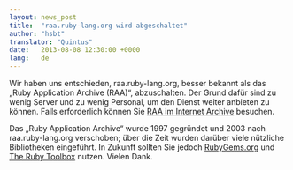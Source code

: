 ```yaml
---
layout: news_post
title:  "raa.ruby-lang.org wird abgeschaltet"
author: "hsbt"
translator: "Quintus"
date:   2013-08-08 12:30:00 +0000
lang:   de
---
```


Wir haben uns entschieden, raa.ruby-lang.org, besser bekannt als das
„Ruby Application Archive (RAA)“, abzuschalten. Der Grund dafür sind zu
wenig Server und zu wenig Personal, um den Dienst weiter anbieten zu
können. Falls erforderlich können Sie [RAA im Internet Archive][1]
besuchen.

Das „Ruby Application Archive“ wurde 1997 gegründet und 2003 nach
raa.ruby-lang.org verschoben; über die Zeit wurden darüber viele nützliche
Bibliotheken eingeführt. In Zukunft sollten Sie jedoch
[RubyGems.org][2] und [The Ruby Toolbox][3] nutzen.
Vielen Dank.



[1]: http://web.archive.org/web/*/http://raa.ruby-lang.org/
[2]: https://rubygems.org/
[3]: https://www.ruby-toolbox.com/
